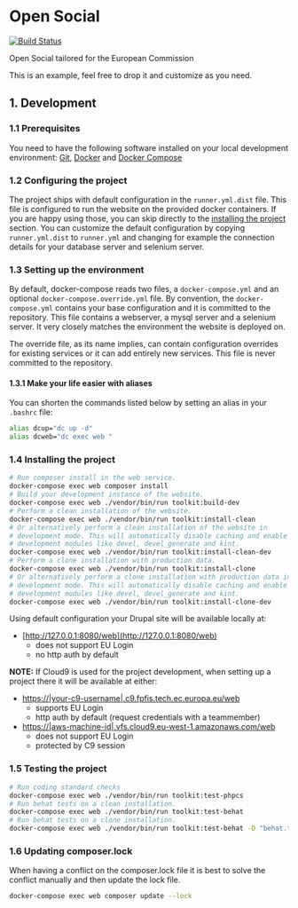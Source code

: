 # Open Social

[![Build Status](https://drone.fpfis.eu/api/badges/token_vendor/digit-opensocial-pilot-reference/status.svg)](https://drone.fpfis.eu/token_vendor/digit-opensocial-pilot-reference)

<p>Open Social tailored for the European Commission</p>

This is an example, feel free to drop it and customize as you need.

## 1. Development

### 1.1 Prerequisites

You need to have the following software installed on your local development
environment: [Git](https://git-scm.com/book/en/v2/Getting-Started-Installing-Git),
[Docker](https://docs.docker.com/install/) and [Docker Compose](https://docs.docker.com/compose/install/)

### 1.2 Configuring the project

The project ships with default configuration in the `runner.yml.dist` file. This
file is configured to run the website on the provided docker containers. If you
are happy using those, you can skip directly to the [installing the project](#14-installing-the-project)
section. You can customize the default configuration by copying `runner.yml.dist`
to `runner.yml` and changing for example the connection details for your
database server and selenium server.

### 1.3 Setting up the environment

By default, docker-compose reads two files, a `docker-compose.yml` and an
optional `docker-compose.override.yml` file. By convention, the `docker-compose.yml`
contains your base configuration and it is committed to the repository. This
file contains a webserver, a mysql server and a selenium server. It very closely
matches the environment the website is deployed on.

The override file, as its name implies, can contain configuration overrides for
existing services or it can add entirely new services. This file is never
committed to the repository.

#### 1.3.1 Make your life easier with aliases

You can shorten the commands listed below by setting an alias in your `.bashrc`
file:
```bash
alias dcup="dc up -d"
alias dcweb="dc exec web "
```

### 1.4 Installing the project

```bash
# Run composer install in the web service.
docker-compose exec web composer install
# Build your development instance of the website.
docker-compose exec web ./vendor/bin/run toolkit:build-dev
# Perform a clean installation of the website.
docker-compose exec web ./vendor/bin/run toolkit:install-clean
# Or alternatively perform a clean installation of the website in
# development mode. This will automatically disable caching and enable
# development modules like devel, devel_generate and kint.
docker-compose exec web ./vendor/bin/run toolkit:install-clean-dev
# Perform a clone installation with production data.
docker-compose exec web ./vendor/bin/run toolkit:install-clone
# Or alternatively perform a clone installation with production data in
# development mode. This will automatically disable caching and enable
# development modules like devel, devel_generate and kint.
docker-compose exec web ./vendor/bin/run toolkit:install-clone-dev
```

Using default configuration your Drupal site will be available locally at:
- [http://127.0.0.1:8080/web](http://127.0.0.1:8080/web)
  - does not support EU Login
  - no http auth by default

**NOTE:** If Cloud9 is used for the project development, when
setting up a project there it will be available at either:
- [https://|your-c9-username|.c9.fpfis.tech.ec.europa.eu/web](https://|your-c9-username|.c9.fpfis.tech.ec.europa.eu/web)
  - supports EU Login
  - http auth by default (request credentials with a teammember)
- [https://|aws-machine-id|.vfs.cloud9.eu-west-1.amazonaws.com/web](https://|aws-machine-id|.vfs.cloud9.eu-west-1.amazonaws.com/web)
  - does not support EU Login
  - protected by C9 session


### 1.5 Testing the project

```bash
# Run coding standard checks
docker-compose exec web ./vendor/bin/run toolkit:test-phpcs
# Run behat tests on a clean installation.
docker-compose exec web ./vendor/bin/run toolkit:test-behat
# Run behat tests on a clone installation.
docker-compose exec web ./vendor/bin/run toolkit:test-behat -D "behat.tags=@clone"
```

### 1.6 Updating composer.lock

When having a conflict on the composer.lock file it is best to solve the conflict
manually and then update the lock file.

```bash
docker-compose exec web composer update --lock
```

